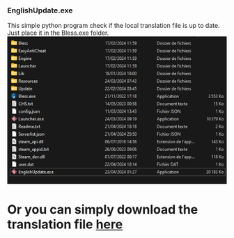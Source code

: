 ### EnglishUpdate.exe
This simple python program check if the local translation file is up to date. 
Just place it in the Bless.exe folder.
![](https://raw.githubusercontent.com/N7Gh0sTT/xbless-translation/main/img/folder.png) 


# Or you can simply download the translation file [here](https://github.com/downloads/N7Gh0sTT/xbless-translation/main/pakchunk0-WindowsNoEditor_003_P.pak)